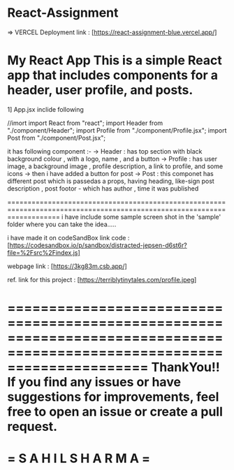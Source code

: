 # React-Assignment

=>  VERCEL Deployment link : [https://react-assignment-blue.vercel.app/]



My React  App
This is a simple React  app that includes components for a header, user profile, and posts. 
========================================================================================================================
1] App.jsx inclide following

  //imort 
  import React from "react";
  import Header from "./component/Header";
  import Profile from "./component/Profile.jsx";
  import Post from "./component/Post.jsx";

it has following component :-
-> Header : has top section with black background colour , with a logo, name , and a button
-> Profile : has user image, a background image , profile description, a link to profile, and some icons
-> then i have added a button for post
-> Post : this componet has different post which is passedas a props, having heading, like-sign
          post description , post footor - which has author , time it was published
          
=========================================================================================================================
i have include some sample screen shot in the 'sample' folder where you can take the idea.....

i have made it on codeSandBox 
link  code : [https://codesandbox.io/p/sandbox/distracted-jepsen-d6st6r?file=%2Fsrc%2Findex.js]

webpage link : [https://3kg83m.csb.app/]      

ref. link for this project : [https://terriblytinytales.com/profile.jpeg]

=========================================================================================================================
ThankYou!!
If you find any issues or have suggestions for improvements, feel free to open an issue or create a pull request.
============================
=  S A H I L  S H A R M A  =
============================
